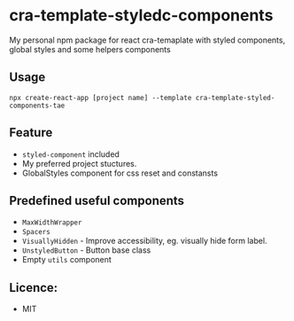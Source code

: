 # cra-template-styledc-components

My personal npm package for react cra-temaplate with styled components, global styles and some helpers components

## Usage
`npx create-react-app [project name] --template cra-template-styled-components-tae`

## Feature
- `styled-component` included
-  My preferred project stuctures.
-  GlobalStyles component for css reset and constansts

## Predefined useful components
 - `MaxWidthWrapper`
 - `Spacers`
 -  `VisuallyHidden` - Improve accessibility, eg. visually hide form label.
 -  `UnstyledButton` - Button base class
 -  Empty `utils` component

## Licence:
- MIT
